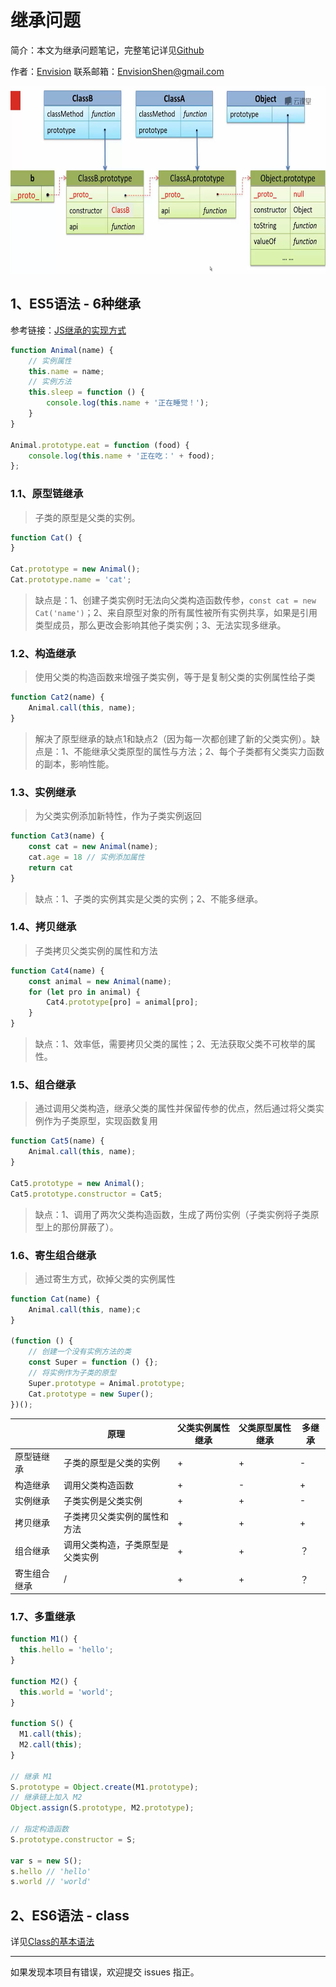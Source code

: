 # 继承问题

简介：本文为继承问题笔记，完整笔记详见[Github](https://github.com/MrEnvision/Front-end_learning_notes)

作者：[Envision](https://github.com/MrEnvision)         联系邮箱：[EnvisionShen@gmail.com](mailto:EnvisionShen@gmail.com)



<img src="img/pic9.png" height=300/>

## 1、ES5语法 - 6种继承

参考链接：[JS继承的实现方式](https://www.cnblogs.com/humin/p/4556820.html)

```javascript
function Animal(name) {
    // 实例属性
    this.name = name;
    // 实例方法
    this.sleep = function () {
        console.log(this.name + '正在睡觉！');
    }
}

Animal.prototype.eat = function (food) {
    console.log(this.name + '正在吃：' + food);
};
```

### 1.1、原型链继承

> 子类的原型是父类的实例。

```javascript
function Cat() {
}

Cat.prototype = new Animal();
Cat.prototype.name = 'cat';
```

> 缺点是：1、创建子类实例时无法向父类构造函数传参，`const cat = new Cat('name')`；2、来自原型对象的所有属性被所有实例共享，如果是引用类型成员，那么更改会影响其他子类实例；3、无法实现多继承。

### 1.2、构造继承

> 使用父类的构造函数来增强子类实例，等于是复制父类的实例属性给子类

```javascript
function Cat2(name) {
    Animal.call(this, name);
}
```

> 解决了原型继承的缺点1和缺点2（因为每一次都创建了新的父类实例）。缺点是：1、不能继承父类原型的属性与方法；2、每个子类都有父类实力函数的副本，影响性能。

### 1.3、实例继承

> 为父类实例添加新特性，作为子类实例返回

```javascript
function Cat3(name) {
    const cat = new Animal(name);
    cat.age = 18 // 实例添加属性
    return cat
}
```

> 缺点：1、子类的实例其实是父类的实例；2、不能多继承。

### 1.4、拷贝继承

> 子类拷贝父类实例的属性和方法

```javascript
function Cat4(name) {
    const animal = new Animal(name);
    for (let pro in animal) {
        Cat4.prototype[pro] = animal[pro];
    }
}
```

> 缺点：1、效率低，需要拷贝父类的属性；2、无法获取父类不可枚举的属性。

### 1.5、组合继承

> 通过调用父类构造，继承父类的属性并保留传参的优点，然后通过将父类实例作为子类原型，实现函数复用

```javascript
function Cat5(name) {
    Animal.call(this, name);
}

Cat5.prototype = new Animal();
Cat5.prototype.constructor = Cat5;
```

>缺点：1、调用了两次父类构造函数，生成了两份实例（子类实例将子类原型上的那份屏蔽了）。

### 1.6、寄生组合继承

> 通过寄生方式，砍掉父类的实例属性

```javascript
function Cat(name) {
    Animal.call(this, name);c
}

(function () {
    // 创建一个没有实例方法的类
    const Super = function () {};
    // 将实例作为子类的原型
    Super.prototype = Animal.prototype;
    Cat.prototype = new Super();
})();
```



|              | 原理                             | 父类实例属性继承 | 父类原型属性继承 | 多继承 |
| ------------ | -------------------------------- | ---------------- | ---------------- | ------ |
| 原型链继承   | 子类的原型是父类的实例           | +                | +                | -      |
| 构造继承     | 调用父类构造函数                 | +                | -                | +      |
| 实例继承     | 子类实例是父类实例               | +                | +                | -      |
| 拷贝继承     | 子类拷贝父类实例的属性和方法     | +                | +                | +      |
| 组合继承     | 调用父类构造，子类原型是父类实例 | +                | +                | ？     |
| 寄生组合继承 | /                                | +                | +                | ？     |

### 1.7、多重继承

```javascript
function M1() {
  this.hello = 'hello';
}

function M2() {
  this.world = 'world';
}

function S() {
  M1.call(this);
  M2.call(this);
}

// 继承 M1
S.prototype = Object.create(M1.prototype);
// 继承链上加入 M2
Object.assign(S.prototype, M2.prototype);

// 指定构造函数
S.prototype.constructor = S;

var s = new S();
s.hello // 'hello'
s.world // 'world'
```



## 2、ES6语法 - class

详见[Class的基本语法](https://es6.ruanyifeng.com/#docs/class)



------

如果发现本项目有错误，欢迎提交 issues 指正。